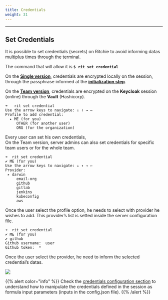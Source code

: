 ```yaml
---
title: Credentials
weight: 31
---
```


---

## Set **Credentials** 

It is possible to set credentials \(secrets\) on Ritchie to avoid informing datas multiplus times through the terminal.

The command that will allow it is **`$ rit set credential`**  
  
On the [**Single version**](https://docs.ritchiecli.io/getting-started/choosing-a-version#single-version), credentials are encrypted locally on the session, through the passphrase informed at the [**initialization step**](https://docs.ritchiecli.io/getting-started/initialization#single-version).

On the [**Team** **version**](https://docs.ritchiecli.io/getting-started/choosing-a-version#team-version), credentials are encrypted on the **Keycloak** session \(online\) through the **Vault** \(Hashicorp\).  


```text
➜   rit set credential
Use the arrow keys to navigate: ↓ ↑ → ←
Profile to add credential:
  ▸ ME (for you)
     OTHER (for another user)
     ORG (for the organization)
```

Every user can set his own credentials,  
On the Team version, server admins can also set credentials for specific team users or for the whole team.

```text
➜  rit set credential
✔ ME (for you)
Use the arrow keys to navigate: ↓ ↑ → ←
Provider:
 ▸ darwin
     email-org
     github
     gitlab
     jenkins
     kubeconfig
     aws
```

Once the user select the profile option, he needs to select with provider he wishes to add. This provider’s list is setted inside the server configuration file.

```text
➜  rit set credential
✔ ME (for you)
✔ github
Github username:  user
Github token:  *
```

Once the user select the provider, he need to inform the selected credential’s datas.

![](https://lh4.googleusercontent.com/-JVtQ04rw-nThL0ALvAnk5B63942l5z9gUrjzk34TNPiPU3BNUc4aa-BFStBNO6dMJDTwBgiWr9uEg3sIwQTLiklUwqyKr5ZyWpnaHGpg4P-4GELLnmw3pPaomBM433N_bg0o)

{{% alert color="info" %}}
Check the [credentials configuration section](https://docs.ritchiecli.io/developer/server#credentials-configurations) to understand how to manipulate the credentials defined in the session as formula input parameters \(inputs in the config.json file\).
{{% /alert %}}
